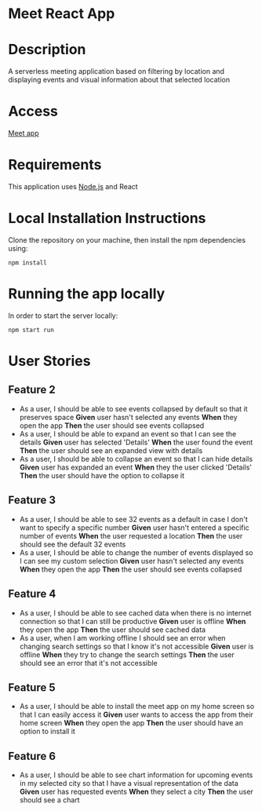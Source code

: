 # Meet React App

# Description
A serverless meeting application based on filtering by location and displaying events and visual information about that selected location

# Access
[Meet app](https://sarorian.github.io/meet2/)

# Requirements
This application uses [Node.js](https://nodejs.org/ "Node.js website") and React

# Local Installation Instructions
Clone the repository on your machine, then install the npm dependencies using:

```
npm install
```

# Running the app locally

In order to start the server locally:

```
npm start run
```

# User Stories

## Feature 2
- As a user, I should be able to see events collapsed by default so that it preserves space
    **Given** user hasn't selected any events
    **When** they open the app
    **Then** the user should see events collapsed
- As a user, I should be able to expand an event so that I can see the details
    **Given** user has selected 'Details'
    **When** the user found the event
    **Then** the user should see an expanded view with details
- As a user, I should be able to collapse an event so that I can hide details
    **Given** user has expanded an event
    **When** they the user clicked 'Details'
    **Then** the user should have the option to collapse it

## Feature 3
- As a user, I should be able to see 32 events as a default in case I don't want to specify a specific number
    **Given** user hasn't entered a specific number of events
    **When** the user requested a location
    **Then** the user should see the default 32 events
- As a user, I should be able to change the number of events displayed so I can see my custom selection
    **Given** user hasn't selected any events
    **When** they open the app
    **Then** the user should see events collapsed

## Feature 4
- As a user, I should be able to see cached data when there is no internet connection so that I can still be productive
    **Given** user is offline
    **When** they open the app
    **Then** the user should see cached data
- As a user, when I am working offline I should see an error when changing search settings so that I know it's not accessible
    **Given** user is offline
    **When** they try to change the search settings
    **Then** the user should see an error that it's not accessible

## Feature 5
- As a user, I should be able to install the meet app on my home screen so that I can easily access it
    **Given** user wants to access the app from their home screen
    **When** they open the app
    **Then** the user should have an option to install it

## Feature 6
- As a user, I should be able to see chart information for upcoming events in my selected city so that I have a visual representation of the data
    **Given** user has requested events
    **When** they select a city
    **Then** the user should see a chart